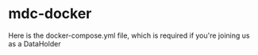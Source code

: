 # mdc-docker
Here is the docker-compose.yml file, which is required if you're joining us as a DataHolder

